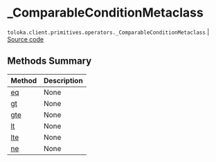 # _ComparableConditionMetaclass
`toloka.client.primitives.operators._ComparableConditionMetaclass` | [Source code](https://github.com/Toloka/toloka-kit/blob/v1.2.1/src/client/primitives/operators.py#L137)

## Methods Summary

| Method | Description |
| :------| :-----------|
[eq](toloka.client.primitives.operators._ComparableConditionMetaclass.eq.md)| None
[gt](toloka.client.primitives.operators._ComparableConditionMetaclass.gt.md)| None
[gte](toloka.client.primitives.operators._ComparableConditionMetaclass.gte.md)| None
[lt](toloka.client.primitives.operators._ComparableConditionMetaclass.lt.md)| None
[lte](toloka.client.primitives.operators._ComparableConditionMetaclass.lte.md)| None
[ne](toloka.client.primitives.operators._ComparableConditionMetaclass.ne.md)| None
